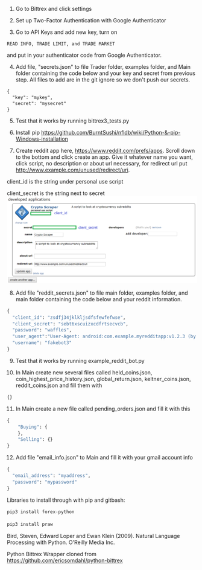 1. Go to Bittrex and click settings

2. Set up Two-Factor Authentication with Google Authenticator

3. Go to API Keys and add new key, turn on 
```
READ INFO, TRADE LIMIT, and TRADE MARKET
```
and put in your authenticator code from Google Authenticator.

4. Add file, "secrets.json" to file Trader folder, examples folder, and Main folder containing the code below and your key and secret from previous step. All files to add are in the git ignore so we don't push our secrets.

```
{
  "key": "mykey",
  "secret": "mysecret"
}
```

5. Test that it works by running bittrex3_tests.py

6. Install pip https://github.com/BurntSushi/nfldb/wiki/Python-&-pip-Windows-installation 

7. Create reddit app here, https://www.reddit.com/prefs/apps. Scroll down to the bottom and click create an app. Give it whatever name you want, click script, no description or about url necessary, for redirect url put http://www.example.com/unused/redirect/uri.

client_id is the string under personal use script

client_secret is the string next to secret
![alt text](https://github.com/cedricholz/Python-Cryptocurrency-Scraper-Trader/blob/master/Trader/reddit_ids.png "Logo Title Text 1")

8. Add file "reddit_secrets.json" to file main folder, examples folder, and main folder containing the code below and your reddit information.

```python
{
  "client_id": "zsdfj34jklkljsdfsfewfefwse",
  "client_secret": "sebt6xscuizxcdfrtsecvcb",
  "password": "waffles",
  "user_agent":"User-Agent: android:com.example.myredditapp:v1.2.3 (by /u/kemitche)",
  "username": "fakebot3"
}
```

9. Test that it works by running example_reddit_bot.py

10. In Main create new several files called held_coins.json, coin_highest_price_history.json, global_return.json, keltner_coins.json, reddit_coins.json and fill them with 

```python
{}
```

11. In Main create a new file called pending_orders.json and fill it with this

```python
{
    "Buying": {
    },
    "Selling": {}
}
```


12. Add file "email_info.json" to Main and fill it with your gmail account info

```python
{
  "email_address": "myaddress",
  "password": "mypassword"
}
```

Libraries to install through with pip and gitbash:

```python
pip3 install forex-python

pip3 install praw
```

Bird, Steven, Edward Loper and Ewan Klein (2009).
Natural Language Processing with Python.  O'Reilly Media Inc.

Python Bittrex Wrapper cloned from https://github.com/ericsomdahl/python-bittrex
